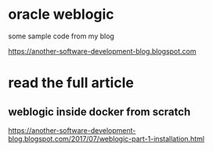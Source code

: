 # oracle weblogic

some sample code from my blog

https://another-software-development-blog.blogspot.com

# read the full article

## weblogic inside docker from scratch

https://another-software-development-blog.blogspot.com/2017/07/weblogic-part-1-installation.html




